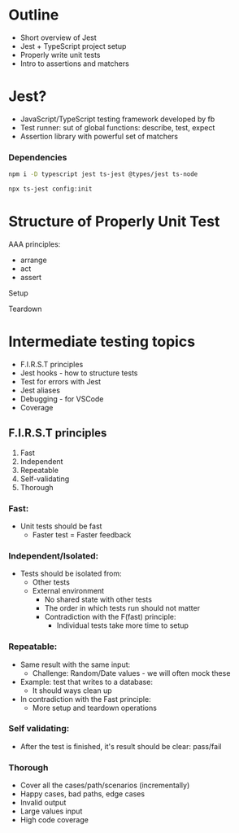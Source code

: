 # Outline

-   Short overview of Jest
-   Jest + TypeScript project setup
-   Properly write unit tests
-   Intro to assertions and matchers

# Jest?

-   JavaScript/TypeScript testing framework developed by fb
-   Test runner: sut of global functions: describe, test, expect
-   Assertion library with powerful set of matchers

### Dependencies

```bash
npm i -D typescript jest ts-jest @types/jest ts-node

npx ts-jest config:init
```

# Structure of Properly Unit Test

AAA principles:

-   arrange
-   act
-   assert

Setup

Teardown

# Intermediate testing topics

-   F.I.R.S.T principles
-   Jest hooks - how to structure tests
-   Test for errors with Jest
-   Jest aliases
-   Debugging - for VSCode
-   Coverage

## F.I.R.S.T principles

1. Fast
2. Independent
3. Repeatable
4. Self-validating
5. Thorough

### Fast:

-   Unit tests should be fast
    -   Faster test = Faster feedback

### Independent/Isolated:

-   Tests should be isolated from:
    -   Other tests
    -   External environment
        -   No shared state with other tests
        -   The order in which tests run should not matter
        -   Contradiction with the F(fast) principle:
            -   Individual tests take more time to setup

### Repeatable:

-   Same result with the same input:
    -   Challenge: Random/Date values - we will often mock these
-   Example: test that writes to a database:
    -   It should ways clean up
-   In contradiction with the Fast principle:
    -   More setup and teardown operations

### Self validating:

-   After the test is finished, it's result should be clear: pass/fail

### Thorough

-   Cover all the cases/path/scenarios (incrementally)
-   Happy cases, bad paths, edge cases
-   Invalid output
-   Large values input
-   High code coverage

